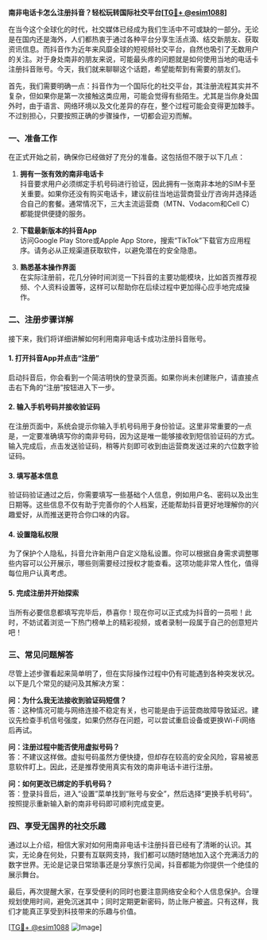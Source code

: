 **南非电话卡怎么注册抖音？轻松玩转国际社交平台[[TG💪+ @esim1088](https://t.me/s/esim1088)]**

在当今这个全球化的时代，社交媒体已经成为我们生活中不可或缺的一部分。无论是在国内还是海外，人们都热衷于通过各种平台分享生活点滴、结交新朋友、获取资讯信息。而抖音作为近年来风靡全球的短视频社交平台，自然也吸引了无数用户的关注。对于身处南非的朋友来说，可能最头疼的问题就是如何使用当地的电话卡注册抖音账号。今天，我们就来聊聊这个话题，希望能帮到有需要的朋友们。

首先，我们需要明确一点：抖音作为一个国际化的社交平台，其注册流程其实并不复杂，但如果你是第一次接触这类应用，可能会觉得有些陌生。尤其是当你身处国外时，由于语言、网络环境以及文化差异的存在，整个过程可能会变得更加棘手。不过别担心，只要按照正确的步骤操作，一切都会迎刃而解。

### 一、准备工作

在正式开始之前，确保你已经做好了充分的准备。这包括但不限于以下几点：

1. **拥有一张有效的南非电话卡**  
   抖音要求用户必须绑定手机号码进行验证，因此拥有一张南非本地的SIM卡至关重要。如果你还没有购买电话卡，建议前往当地运营商营业厅咨询并选择适合自己的套餐。通常情况下，三大主流运营商（MTN、Vodacom和Cell C）都能提供便捷的服务。

2. **下载最新版本的抖音App**  
   访问Google Play Store或Apple App Store，搜索“TikTok”下载官方应用程序。请务必从正规渠道获取软件，以避免潜在的安全隐患。

3. **熟悉基本操作界面**  
   在实际注册前，花几分钟时间浏览一下抖音的主要功能模块，比如首页推荐视频、个人资料设置等，这样可以帮助你在后续过程中更加得心应手地完成操作。

### 二、注册步骤详解

接下来，我们将详细讲解如何利用南非电话卡成功注册抖音账号。

#### 1. 打开抖音App并点击“注册”

启动抖音后，你会看到一个简洁明快的登录页面。如果你尚未创建账户，请直接点击右下角的“注册”按钮进入下一步。

#### 2. 输入手机号码并接收验证码

在注册页面中，系统会提示你输入手机号码用于身份验证。这里非常重要的一点是，一定要准确填写你的南非号码，因为这是唯一能够接收到短信验证码的方式。输入完成后，点击发送验证码，稍等片刻即可收到由运营商发送过来的六位数字验证码。

#### 3. 填写基本信息

验证码验证通过之后，你需要填写一些基础个人信息，例如用户名、密码以及出生日期等。这些信息不仅有助于完善你的个人档案，还能帮助抖音更好地理解你的兴趣爱好，从而推送更符合你口味的内容。

#### 4. 设置隐私权限

为了保护个人隐私，抖音允许新用户自定义隐私设置。你可以根据自身需求调整哪些内容可以公开展示，哪些则需要经过授权才能查看。这项功能非常人性化，值得每位用户认真考虑。

#### 5. 完成注册并开始探索

当所有必要信息都填写完毕后，恭喜你！现在你可以正式成为抖音的一员啦！此时，不妨试着浏览一下热门榜单上的精彩视频，或者录制一段属于自己的创意短片吧！

### 三、常见问题解答

尽管上述步骤看起来简单明了，但在实际操作过程中仍有可能遇到各种突发状况。以下是几个常见的疑问及其解决方案：

**问：为什么我无法接收到验证码短信？**  
答：这种情况可能与网络连接不稳定有关，也可能是由于运营商故障导致延迟。建议先检查手机信号强度，如果仍然存在问题，可以尝试重启设备或更换Wi-Fi网络后再试。

**问：注册过程中能否使用虚拟号码？**  
答：不建议这样做。虚拟号码虽然方便快捷，但却存在较高的安全风险，容易被恶意软件盯上。因此，还是推荐使用真实有效的南非电话卡进行注册。

**问：如何更改已绑定的手机号码？**  
答：登录抖音后，进入“设置”菜单找到“账号与安全”，然后选择“更换手机号码”。按照提示重新输入新的南非号码即可顺利完成变更。

### 四、享受无国界的社交乐趣

通过以上介绍，相信大家对如何用南非电话卡注册抖音已经有了清晰的认识。其实，无论身在何处，只要有互联网支持，我们都可以随时随地加入这个充满活力的数字世界。无论是记录日常琐事还是分享旅行见闻，抖音都能为你提供一个绝佳的展示舞台。

最后，再次提醒大家，在享受便利的同时也要注意网络安全和个人信息保护。合理规划使用时间，避免沉迷其中；同时定期更新密码，防止账户被盗。只有这样，我们才能真正享受到科技带来的乐趣与价值。

[[TG💪+ @esim1088](https://t.me/s/esim1088) ![Image](https://i.postimg.cc/4NQfJmqS/Snipaste-2025-05-13-00-14-12.png)]